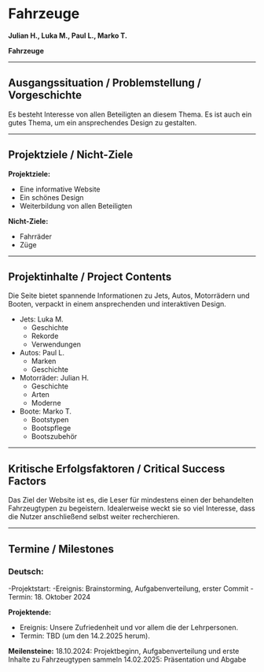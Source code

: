 # Fahrzeuge

**Julian H., Luka M., Paul L., Marko T.**

**Fahrzeuge**


---

## Ausgangssituation / Problemstellung / Vorgeschichte

Es besteht Interesse von allen Beteiligten an diesem Thema. Es ist auch ein gutes Thema, um ein ansprechendes Design zu gestalten.

---

## Projektziele / Nicht-Ziele

**Projektziele:**  

+ Eine informative Website
+ Ein schönes Design
+ Weiterbildung von allen Beteiligten

**Nicht-Ziele:** 

+ Fahrräder
+ Züge

---

## Projektinhalte / Project Contents

Die Seite bietet spannende Informationen zu Jets, Autos, Motorrädern und Booten, verpackt in einem ansprechenden und interaktiven Design.

+ Jets: Luka M.
  + Geschichte
  + Rekorde
  + Verwendungen
+ Autos: Paul L.
  + Marken
  + Geschichte
+ Motorräder: Julian H.
  + Geschichte
  + Arten
  + Moderne
+ Boote: Marko T.
  + Bootstypen
  + Bootspflege
  + Bootszubehör

---

## Kritische Erfolgsfaktoren / Critical Success Factors
Das Ziel der Website ist es, die Leser für mindestens einen der behandelten Fahrzeugtypen zu begeistern. Idealerweise weckt sie so viel Interesse, dass die Nutzer anschließend selbst weiter recherchieren.

---

## Termine / Milestones
### Deutsch:
-Projektstart:
-Ereignis: Brainstorming, Aufgabenverteilung, erster Commit
-Termin: 18. Oktober 2024

**Projektende:**
- Ereignis: Unsere Zufriedenheit und vor allem die der Lehrpersonen.
- Termin: TBD (um den 14.2.2025 herum).

**Meilensteine:**
18.10.2024: Projektbeginn, Aufgabenverteilung und erste Inhalte zu Fahrzeugtypen sammeln
14.02.2025: Präsentation und Abgabe


